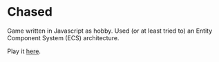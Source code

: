 # Chased

Game written in Javascript as hobby. Used (or at least tried to) an Entity Component System (ECS) architecture.

Play it [here](https://alijdens.github.io/chased/chased.html).
